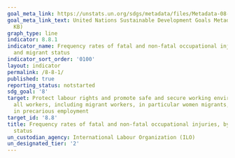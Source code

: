 ```yaml
---
goal_meta_link: https://unstats.un.org/sdgs/metadata/files/Metadata-08-08-01.pdf
goal_meta_link_text: United Nations Sustainable Development Goals Metadata (PDF 381
  KB)
graph_type: line
indicator: 8.8.1
indicator_name: Frequency rates of fatal and non-fatal occupational injuries, by sex
  and migrant status
indicator_sort_order: '0100'
layout: indicator
permalink: /8-8-1/
published: true
reporting_status: notstarted
sdg_goal: '8'
target: Protect labour rights and promote safe and secure working environments for
  all workers, including migrant workers, in particular women migrants, and those
  in precarious employment
target_id: '8.8'
title: Frequency rates of fatal and non-fatal occupational injuries, by sex and migrant
  status
un_custodian_agency: International Labour Organization (ILO)
un_designated_tier: '2'
---
```


